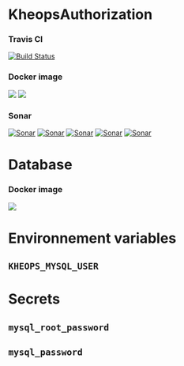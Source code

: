 # KheopsAuthorization

### Travis CI
[![Build Status](https://travis-ci.org/OsiriX-Foundation/KheopsAuthorization.svg?branch=master)](https://travis-ci.org/OsiriX-Foundation/KheopsAuthorization)
### Docker image
[![](https://images.microbadger.com/badges/image/osirixfoundation/kheopsauthorization-tomcat.svg)](https://microbadger.com/images/osirixfoundation/kheopsauthorization-tomcat "Get your own image badge on microbadger.com")
[![](https://images.microbadger.com/badges/commit/osirixfoundation/kheopsauthorization-tomcat.svg)](http://microbadger.com/images/osirixfoundation/kheopsauthorization-tomcat "Get your own commit badge on microbadger.com")

### Sonar
[![Sonar](https://sonarcloud.io/api/project_badges/measure?project=KheopsAuthorization&metric=ncloc)](https://sonarcloud.io/dashboard?id=KheopsAuthorization)
[![Sonar](https://sonarcloud.io/api/project_badges/measure?project=KheopsAuthorization&metric=reliability_rating)](https://sonarcloud.io/dashboard?id=KheopsAuthorization)
[![Sonar](https://sonarcloud.io/api/project_badges/measure?project=KheopsAuthorization&metric=sqale_rating)](https://sonarcloud.io/dashboard?id=KheopsAuthorization)
[![Sonar](https://sonarcloud.io/api/project_badges/measure?project=KheopsAuthorization&metric=security_rating)](https://sonarcloud.io/dashboard?id=KheopsAuthorization)
[![Sonar](https://sonarcloud.io/api/project_badges/measure?project=KheopsAuthorization&metric=alert_status)](https://sonarcloud.io/dashboard?id=KheopsAuthorization)

# Database

### Docker image
[![](https://images.microbadger.com/badges/image/osirixfoundation/kheopsauthorization-database.svg)](https://microbadger.com/images/osirixfoundation/kheopsauthorization-database "Get your own image badge on microbadger.com")


# Environnement variables

## `KHEOPS_MYSQL_USER`

# Secrets

## `mysql_root_password`

## `mysql_password`
